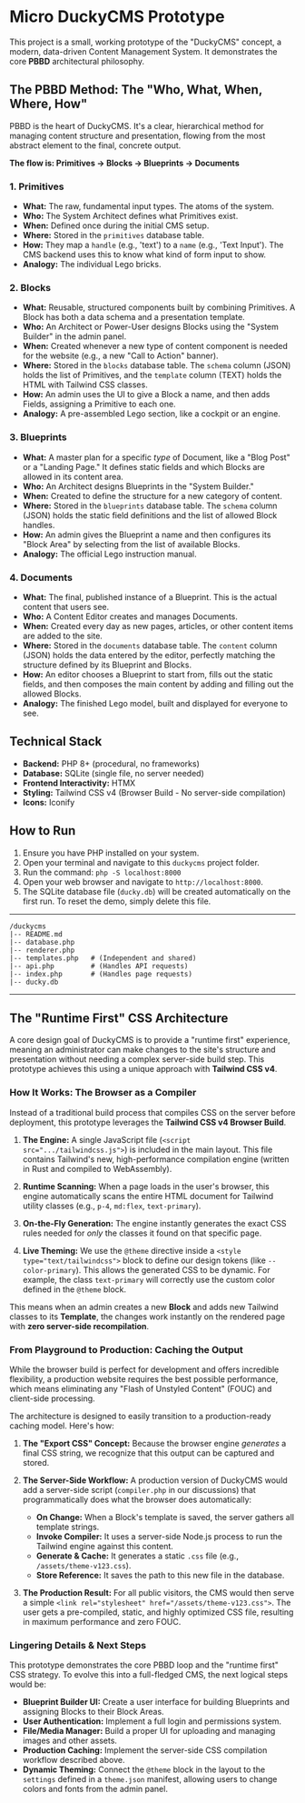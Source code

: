 # Micro DuckyCMS Prototype

This project is a small, working prototype of the "DuckyCMS" concept, a modern, data-driven Content Management System. It demonstrates the core **PBBD** architectural philosophy.

## The PBBD Method: The "Who, What, When, Where, How"

PBBD is the heart of DuckyCMS. It's a clear, hierarchical method for managing content structure and presentation, flowing from the most abstract element to the final, concrete output.

**The flow is: Primitives -> Blocks -> Blueprints -> Documents**

### 1. Primitives
*   **What:** The raw, fundamental input types. The atoms of the system.
*   **Who:** The System Architect defines what Primitives exist.
*   **When:** Defined once during the initial CMS setup.
*   **Where:** Stored in the `primitives` database table.
*   **How:** They map a `handle` (e.g., 'text') to a `name` (e.g., 'Text Input'). The CMS backend uses this to know what kind of form input to show.
*   **Analogy:** The individual Lego bricks.

### 2. Blocks
*   **What:** Reusable, structured components built by combining Primitives. A Block has both a data schema and a presentation template.
*   **Who:** An Architect or Power-User designs Blocks using the "System Builder" in the admin panel.
*   **When:** Created whenever a new type of content component is needed for the website (e.g., a new "Call to Action" banner).
*   **Where:** Stored in the `blocks` database table. The `schema` column (JSON) holds the list of Primitives, and the `template` column (TEXT) holds the HTML with Tailwind CSS classes.
*   **How:** An admin uses the UI to give a Block a name, and then adds Fields, assigning a Primitive to each one.
*   **Analogy:** A pre-assembled Lego section, like a cockpit or an engine.

### 3. Blueprints
*   **What:** A master plan for a specific *type* of Document, like a "Blog Post" or a "Landing Page." It defines static fields and which Blocks are allowed in its content area.
*   **Who:** An Architect designs Blueprints in the "System Builder."
*   **When:** Created to define the structure for a new category of content.
*   **Where:** Stored in the `blueprints` database table. The `schema` column (JSON) holds the static field definitions and the list of allowed Block handles.
*   **How:** An admin gives the Blueprint a name and then configures its "Block Area" by selecting from the list of available Blocks.
*   **Analogy:** The official Lego instruction manual.

### 4. Documents
*   **What:** The final, published instance of a Blueprint. This is the actual content that users see.
*   **Who:** A Content Editor creates and manages Documents.
*   **When:** Created every day as new pages, articles, or other content items are added to the site.
*   **Where:** Stored in the `documents` database table. The `content` column (JSON) holds the data entered by the editor, perfectly matching the structure defined by its Blueprint and Blocks.
*   **How:** An editor chooses a Blueprint to start from, fills out the static fields, and then composes the main content by adding and filling out the allowed Blocks.
*   **Analogy:** The finished Lego model, built and displayed for everyone to see.

## Technical Stack
*   **Backend:** PHP 8+ (procedural, no frameworks)
*   **Database:** SQLite (single file, no server needed)
*   **Frontend Interactivity:** HTMX
*   **Styling:** Tailwind CSS v4 (Browser Build - No server-side compilation)
*   **Icons:** Iconify

## How to Run
1.  Ensure you have PHP installed on your system.
2.  Open your terminal and navigate to this `duckycms` project folder.
3.  Run the command: `php -S localhost:8000`
4.  Open your web browser and navigate to `http://localhost:8000`.
5.  The SQLite database file (`ducky.db`) will be created automatically on the first run. To reset the demo, simply delete this file.

---

```
/duckycms
|-- README.md
|-- database.php
|-- renderer.php
|-- templates.php   # (Independent and shared)
|-- api.php         # (Handles API requests)
|-- index.php       # (Handles page requests)
|-- ducky.db
```

---

## The "Runtime First" CSS Architecture

A core design goal of DuckyCMS is to provide a "runtime first" experience, meaning an administrator can make changes to the site's structure and presentation without needing a complex server-side build step. This prototype achieves this using a unique approach with **Tailwind CSS v4**.

### How It Works: The Browser as a Compiler

Instead of a traditional build process that compiles CSS on the server before deployment, this prototype leverages the **Tailwind CSS v4 Browser Build**.

1.  **The Engine:** A single JavaScript file (`<script src=".../tailwindcss.js">`) is included in the main layout. This file contains Tailwind's new, high-performance compilation engine (written in Rust and compiled to WebAssembly).

2.  **Runtime Scanning:** When a page loads in the user's browser, this engine automatically scans the entire HTML document for Tailwind utility classes (e.g., `p-4`, `md:flex`, `text-primary`).

3.  **On-the-Fly Generation:** The engine instantly generates the exact CSS rules needed for *only* the classes it found on that specific page.

4.  **Live Theming:** We use the `@theme` directive inside a `<style type="text/tailwindcss">` block to define our design tokens (like `--color-primary`). This allows the generated CSS to be dynamic. For example, the class `text-primary` will correctly use the custom color defined in the `@theme` block.

This means when an admin creates a new **Block** and adds new Tailwind classes to its **Template**, the changes work instantly on the rendered page with **zero server-side recompilation**.

### From Playground to Production: Caching the Output

While the browser build is perfect for development and offers incredible flexibility, a production website requires the best possible performance, which means eliminating any "Flash of Unstyled Content" (FOUC) and client-side processing.

The architecture is designed to easily transition to a production-ready caching model. Here's how:

1.  **The "Export CSS" Concept:** Because the browser engine *generates* a final CSS string, we recognize that this output can be captured and stored.

2.  **The Server-Side Workflow:** A production version of DuckyCMS would add a server-side script (`compiler.php` in our discussions) that programmatically does what the browser does automatically:
    *   **On Change:** When a Block's template is saved, the server gathers all template strings.
    *   **Invoke Compiler:** It uses a server-side Node.js process to run the Tailwind engine against this content.
    *   **Generate & Cache:** It generates a static `.css` file (e.g., `/assets/theme-v123.css`).
    *   **Store Reference:** It saves the path to this new file in the database.

3.  **The Production Result:** For all public visitors, the CMS would then serve a simple `<link rel="stylesheet" href="/assets/theme-v123.css">`. The user gets a pre-compiled, static, and highly optimized CSS file, resulting in maximum performance and zero FOUC.

### Lingering Details & Next Steps

This prototype demonstrates the core PBBD loop and the "runtime first" CSS strategy. To evolve this into a full-fledged CMS, the next logical steps would be:

*   **Blueprint Builder UI:** Create a user interface for building Blueprints and assigning Blocks to their Block Areas.
*   **User Authentication:** Implement a full login and permissions system.
*   **File/Media Manager:** Build a proper UI for uploading and managing images and other assets.
*   **Production Caching:** Implement the server-side CSS compilation workflow described above.
*   **Dynamic Theming:** Connect the `@theme` block in the layout to the `settings` defined in a `theme.json` manifest, allowing users to change colors and fonts from the admin panel.

